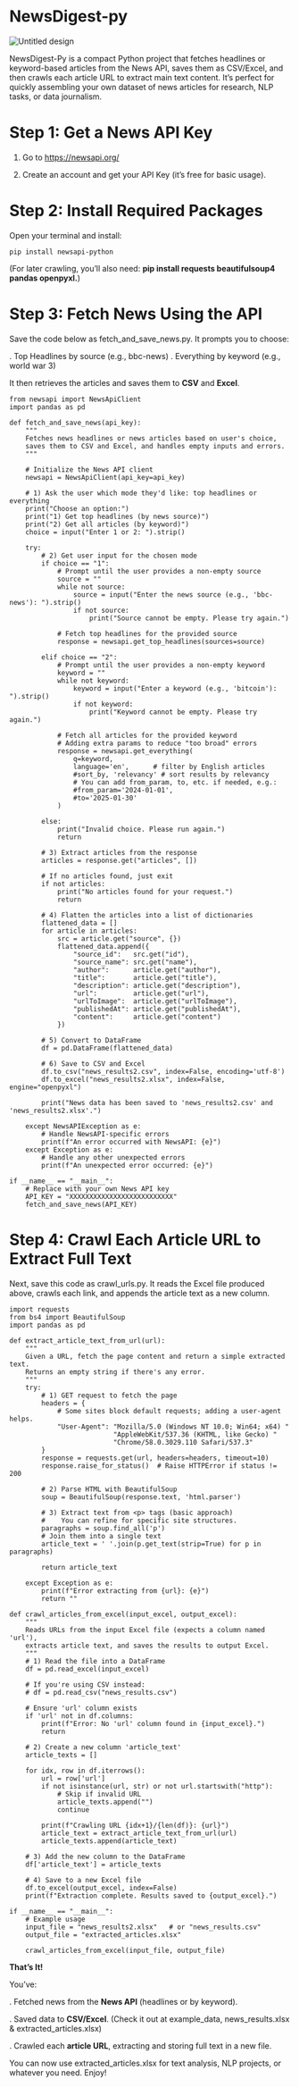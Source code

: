 # NewsDigest-py

![Untitled design](https://github.com/user-attachments/assets/25ae1fe0-feaa-4693-a3a3-c66820f6ee2b)


NewsDigest-Py is a compact Python project that fetches headlines or keyword-based articles from the News API, saves them as CSV/Excel, and then crawls each article URL to extract main text content. It’s perfect for quickly assembling your own dataset of news articles for research, NLP tasks, or data journalism.


# Step 1: Get a News API Key

1. Go to https://newsapi.org/

2. Create an account and get your API Key (it’s free for basic usage).


# Step 2: Install Required Packages

Open your terminal and install:

```
pip install newsapi-python
```

(For later crawling, you’ll also need: **pip install requests beautifulsoup4 pandas openpyxl.**)


# Step 3: Fetch News Using the API

Save the code below as fetch_and_save_news.py. It prompts you to choose:

.  Top Headlines by source (e.g., bbc-news)
.  Everything by keyword (e.g., world war 3)

It then retrieves the articles and saves them to **CSV** and **Excel**.

```
from newsapi import NewsApiClient
import pandas as pd

def fetch_and_save_news(api_key):
    """
    Fetches news headlines or news articles based on user's choice,
    saves them to CSV and Excel, and handles empty inputs and errors.
    """

    # Initialize the News API client
    newsapi = NewsApiClient(api_key=api_key)
    
    # 1) Ask the user which mode they'd like: top headlines or everything
    print("Choose an option:")
    print("1) Get top headlines (by news source)")
    print("2) Get all articles (by keyword)")
    choice = input("Enter 1 or 2: ").strip()
    
    try:
        # 2) Get user input for the chosen mode
        if choice == "1":
            # Prompt until the user provides a non-empty source
            source = ""
            while not source:
                source = input("Enter the news source (e.g., 'bbc-news'): ").strip()
                if not source:
                    print("Source cannot be empty. Please try again.")
            
            # Fetch top headlines for the provided source
            response = newsapi.get_top_headlines(sources=source)
        
        elif choice == "2":
            # Prompt until the user provides a non-empty keyword
            keyword = ""
            while not keyword:
                keyword = input("Enter a keyword (e.g., 'bitcoin'): ").strip()
                if not keyword:
                    print("Keyword cannot be empty. Please try again.")
            
            # Fetch all articles for the provided keyword
            # Adding extra params to reduce "too broad" errors
            response = newsapi.get_everything(
                q=keyword,
                language='en',      # filter by English articles
                #sort_by, 'relevancy' # sort results by relevancy
                # You can add from_param, to, etc. if needed, e.g.:
                #from_param='2024-01-01',
                #to='2025-01-30'
            )
        
        else:
            print("Invalid choice. Please run again.")
            return
        
        # 3) Extract articles from the response
        articles = response.get("articles", [])
        
        # If no articles found, just exit
        if not articles:
            print("No articles found for your request.")
            return
        
        # 4) Flatten the articles into a list of dictionaries
        flattened_data = []
        for article in articles:
            src = article.get("source", {})
            flattened_data.append({
                "source_id":   src.get("id"),
                "source_name": src.get("name"),
                "author":      article.get("author"),
                "title":       article.get("title"),
                "description": article.get("description"),
                "url":         article.get("url"),
                "urlToImage":  article.get("urlToImage"),
                "publishedAt": article.get("publishedAt"),
                "content":     article.get("content")
            })
        
        # 5) Convert to DataFrame
        df = pd.DataFrame(flattened_data)
        
        # 6) Save to CSV and Excel
        df.to_csv("news_results2.csv", index=False, encoding='utf-8')
        df.to_excel("news_results2.xlsx", index=False, engine="openpyxl")
        
        print("News data has been saved to 'news_results2.csv' and 'news_results2.xlsx'.")
    
    except NewsAPIException as e:
        # Handle NewsAPI-specific errors
        print(f"An error occurred with NewsAPI: {e}")
    except Exception as e:
        # Handle any other unexpected errors
        print(f"An unexpected error occurred: {e}")

if __name__ == "__main__":
    # Replace with your own News API key
    API_KEY = "XXXXXXXXXXXXXXXXXXXXXXXXXX"
    fetch_and_save_news(API_KEY)
```


# Step 4: Crawl Each Article URL to Extract Full Text

Next, save this code as crawl_urls.py. It reads the Excel file produced above, crawls each link, and appends the article text as a new column.

```
import requests
from bs4 import BeautifulSoup
import pandas as pd

def extract_article_text_from_url(url):
    """
    Given a URL, fetch the page content and return a simple extracted text.
    Returns an empty string if there's any error.
    """
    try:
        # 1) GET request to fetch the page
        headers = {
            # Some sites block default requests; adding a user-agent helps.
            "User-Agent": "Mozilla/5.0 (Windows NT 10.0; Win64; x64) "
                          "AppleWebKit/537.36 (KHTML, like Gecko) "
                          "Chrome/58.0.3029.110 Safari/537.3"
        }
        response = requests.get(url, headers=headers, timeout=10)
        response.raise_for_status()  # Raise HTTPError if status != 200

        # 2) Parse HTML with BeautifulSoup
        soup = BeautifulSoup(response.text, 'html.parser')

        # 3) Extract text from <p> tags (basic approach)
        #    You can refine for specific site structures.
        paragraphs = soup.find_all('p')
        # Join them into a single text
        article_text = ' '.join(p.get_text(strip=True) for p in paragraphs)

        return article_text

    except Exception as e:
        print(f"Error extracting from {url}: {e}")
        return ""

def crawl_articles_from_excel(input_excel, output_excel):
    """
    Reads URLs from the input Excel file (expects a column named 'url'),
    extracts article text, and saves the results to output Excel.
    """
    # 1) Read the file into a DataFrame
    df = pd.read_excel(input_excel)
    
    # If you're using CSV instead:
    # df = pd.read_csv("news_results.csv")
    
    # Ensure 'url' column exists
    if 'url' not in df.columns:
        print(f"Error: No 'url' column found in {input_excel}.")
        return

    # 2) Create a new column 'article_text'
    article_texts = []
    
    for idx, row in df.iterrows():
        url = row['url']
        if not isinstance(url, str) or not url.startswith("http"):
            # Skip if invalid URL
            article_texts.append("")
            continue
        
        print(f"Crawling URL {idx+1}/{len(df)}: {url}")
        article_text = extract_article_text_from_url(url)
        article_texts.append(article_text)
    
    # 3) Add the new column to the DataFrame
    df['article_text'] = article_texts
    
    # 4) Save to a new Excel file
    df.to_excel(output_excel, index=False)
    print(f"Extraction complete. Results saved to {output_excel}.")

if __name__ == "__main__":
    # Example usage
    input_file = "news_results2.xlsx"   # or "news_results.csv"
    output_file = "extracted_articles.xlsx"
    
    crawl_articles_from_excel(input_file, output_file)
```


**That’s It!**

You’ve:

.  Fetched news from the **News API** (headlines or by keyword).

.  Saved data to **CSV/Excel**. (Check it out at example_data, news_results.xlsx & extracted_articles.xlsx)

.  Crawled each **article URL**, extracting and storing full text in a new file.

You can now use extracted_articles.xlsx for text analysis, NLP projects, or whatever you need. Enjoy!
